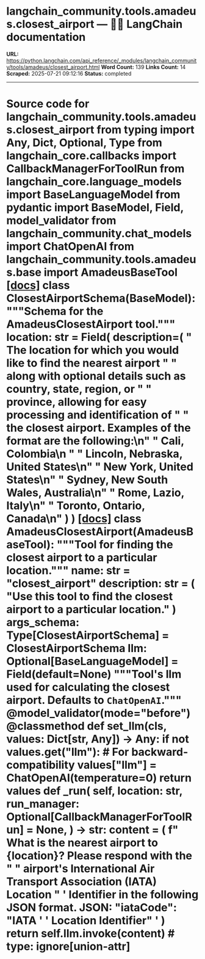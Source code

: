 # langchain_community.tools.amadeus.closest_airport — 🦜🔗 LangChain  documentation

**URL:** https://python.langchain.com/api_reference/_modules/langchain_community/tools/amadeus/closest_airport.html
**Word Count:** 139
**Links Count:** 14
**Scraped:** 2025-07-21 09:12:16
**Status:** completed

---

# Source code for langchain\_community.tools.amadeus.closest\_airport               from typing import Any, Dict, Optional, Type          from langchain_core.callbacks import CallbackManagerForToolRun     from langchain_core.language_models import BaseLanguageModel     from pydantic import BaseModel, Field, model_validator          from langchain_community.chat_models import ChatOpenAI     from langchain_community.tools.amadeus.base import AmadeusBaseTool                              [[docs]](https://python.langchain.com/api_reference/community/tools/langchain_community.tools.amadeus.closest_airport.ClosestAirportSchema.html#langchain_community.tools.amadeus.closest_airport.ClosestAirportSchema)     class ClosestAirportSchema(BaseModel):         """Schema for the AmadeusClosestAirport tool."""              location: str = Field(             description=(                 " The location for which you would like to find the nearest airport "                 " along with optional details such as country, state, region, or "                 " province, allowing for easy processing and identification of "                 " the closest airport. Examples of the format are the following:\n"                 " Cali, Colombia\n "                 " Lincoln, Nebraska, United States\n"                 " New York, United States\n"                 " Sydney, New South Wales, Australia\n"                 " Rome, Lazio, Italy\n"                 " Toronto, Ontario, Canada\n"             )         )                                             [[docs]](https://python.langchain.com/api_reference/community/tools/langchain_community.tools.amadeus.closest_airport.AmadeusClosestAirport.html#langchain_community.tools.amadeus.closest_airport.AmadeusClosestAirport)     class AmadeusClosestAirport(AmadeusBaseTool):         """Tool for finding the closest airport to a particular location."""              name: str = "closest_airport"         description: str = (             "Use this tool to find the closest airport to a particular location."         )         args_schema: Type[ClosestAirportSchema] = ClosestAirportSchema              llm: Optional[BaseLanguageModel] = Field(default=None)         """Tool's llm used for calculating the closest airport. Defaults to `ChatOpenAI`."""              @model_validator(mode="before")         @classmethod         def set_llm(cls, values: Dict[str, Any]) -> Any:             if not values.get("llm"):                 # For backward-compatibility                 values["llm"] = ChatOpenAI(temperature=0)             return values              def _run(             self,             location: str,             run_manager: Optional[CallbackManagerForToolRun] = None,         ) -> str:             content = (                 f" What is the nearest airport to {location}? Please respond with the "                 " airport's International Air Transport Association (IATA) Location "                 ' Identifier in the following JSON format. JSON: "iataCode": "IATA '                 ' Location Identifier" '             )                  return self.llm.invoke(content)  # type: ignore[union-attr]